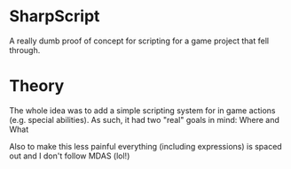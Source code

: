 # SharpScript
A really dumb proof of concept for scripting for a game project that fell through.


# Theory
The whole idea was to add a simple scripting system for in game actions (e.g. special abilities).
As such, it had two "real" goals in mind:
Where and What

Also to make this less painful everything (including expressions) is spaced out and I don't follow MDAS (lol!)
